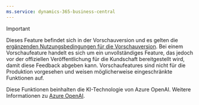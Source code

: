 ```yaml
---
ms.service: dynamics-365-business-central
---
```

> [!IMPORTANT]
> Dieses Feature befindet sich in der Vorschauversion und es gelten die [ergänzenden Nutzungsbedingungen für die Vorschauversion](https://dynamics.microsoft.com/legaldocs/supp-dynamics365-preview/). Bei einem Vorschaufeature handelt es sich um ein unvollständiges Feature, das jedoch vor der offiziellen Veröffentlichung für die Kundschaft bereitgestellt wird, damit diese Feedback abgeben kann. Vorschaufeatures sind nicht für die Produktion vorgesehen und weisen möglicherweise eingeschränkte Funktionen auf.
>
> Diese Funktionen beinhalten die KI-Technologie von Azure OpenAI. Weitere Informationen zu [Azure OpenAI](/legal/cognitive-services/openai/transparency-note).

